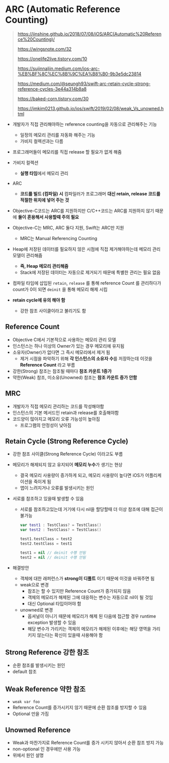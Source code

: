 # ARC (Automatic Reference Counting)

> https://jinshine.github.io/2018/07/08/iOS/ARC(Automatic%20Reference%20Counting)/
>
> https://wingsnote.com/32
>
> https://onelife2live.tistory.com/10
>
> https://sujinnaljin.medium.com/ios-arc-%EB%BF%8C%EC%8B%9C%EA%B8%B0-9b3e5dc23814
>
> https://medium.com/@seungh93/swift-arc-retain-cycle-strong-reference-cycles-3e44a314b8a8
>
> https://baked-corn.tistory.com/30
>
> https://jmkim0213.github.io/ios/swift/2019/02/08/weak_Vs_unowned.html

- 개발자가 직접 관리해야하는 reference counting을 자동으로 관리해주는 기능
  - 일정의 메모리 관리를 자동화 해주는 기능
  - 가비지 컬렉션과는 다름

- 프로그래머들이 메모리를 직접 release 할 필요가 없게 해줌
- 가비지 컬렉션
  - **실행 타임**에서 메모리 관리
- ARC
  - **코드를 빌드 (컴파일) 시** 컴파일러가 프로그래머 **대신 retain, release 코드를 적절한 위치에 넣어 주는 것**

- Objective-C코드는 ARC를 지원하지만 C/C++코드는 ARC를 지원하지 않기 때문에 **둘이 혼용해서 사용할때 주의 필요**
- Objective-C는 MRC, ARC 둘다 지원, Swift는 ARC만 지원
  - MRC는 Manual Referencing Counting
- Heap에 저장된 데이터를 필요하지 않은 시점에 직접 제거해야하는데 메모리 관리 모델이 관리해줌
  - **즉, Heap 메모리 관리해줌**
  - Stack에 저장된 데이터는 자동으로 제거되기 때문에 특별한 관리는 필요 없음

- 컴파일 타임에 삽입된 `retain`, `release` 를 통해 reference Count 를 관리하다가 count가 0이 되면 `deinit` 을 통해 메모리 해제 시킴

- **retain cycle에 유의 해야 함**
  - 강한 참조 사이클이라고 불리기도 함



## Reference Count

- Objective C에서 기본적으로 사용하는 메모리 관리 모델
- 인스턴스는 하나 이상의 Owner가 있는 경우 메모리에 유지됨
- 소유자(Owner)가 없다면 그 즉시 메모리에서 제거 됨
  - 제거 시점을 파악하기 위해 **각 인스턴스의 소유자 수**를 저장하는데 이것을 **Reference Count** 라고 부름
- 강한(Strong) 참조는 참조될 때마다 **참조 카운트 1증가**
- 약한(Weak) 참조, 미소유(Unowned) 참조는 **참조 카운트 증가 안함**



## MRC

- 개발자가 직접 메모리 관리하는 코드를 작성해야함
- 인스턴스의 기본 메서드인 retain과 release를 호출해야함
- 코드양이 많아지고 메모리 오류 가능성이 높아짐
  - 프로그램의 안정성이 낮아짐



## Retain Cycle (Strong Reference Cycle)

- 강한 참조 사이클(Strong Reference Cycle) 이라고도 부름
- 메모리가 해제되지 않고 유지되어 **메모리 누수**가 생기는 현상
  - 결국 메모리 사용량이 증가하게 되고, 메모리 사용량이 높다면 iOS가 어플리케이션을 죽이게 됨
  - 앱이 느려지거나 오류를 발생시키는 원인

- 서로를 참조하고 있을때 발생할 수 있음

  - 서로를 참조하고있는데 거기에 다시 nil을 할당할때 더 이상 참조에 대해 접근이 불가능

    ```swift
    var test1 : TestClass? = TestClass()
    var test2 : TestClass? = TestClass()
    
    test1.testClass = test2
    test2.testClass = test1
    
    test1 = nil // deinit 수행 안됨
    test2 = nil // deinit 수행 안됨
    ```

    

- 해결방안
  - 객체에 대한 래퍼런스가 **strong이 디폴트** 이기 때문에 이것을 바꿔주면 됨
  - weak으로 변경 
    - 참조는 할 수 있지만 Reference Count가 증가되지 않음
    - 객체의 메모리가 해제된 그에 대응하는 변수는 자동으로 nil이 될 것임
    - 대신 Optional 타입이어야 함
  - unowned로 변경
    - 옵셔널이 아니기 때문에 메모리가 해제 된 다음에 접근할 경우 runtime exception 발생할 수 있음
    - 해당 변수가 가리키는 객체의 메모리가 해제된 이후에는 해당 영역을 가리키지 않는다는 확신이 있을때 사용해야 함



## Strong Reference 강한 참조

- 순환 참조를 발생시키는 원인
- default 참조



## Weak Reference 약한 참조

- `weak var foo`
- Reference Count를 증가시키지 않기 때문에 순환 참조를 방지할 수 있음
- Optional 만을 가짐



## Unowned Reference

- Weak과 마찬가지로 Reference Count를 증가 시키지 않아서 순환 참조 방지 가능
- non-optional 인 경우에만 사용 가능
- 위에서 원인 설명